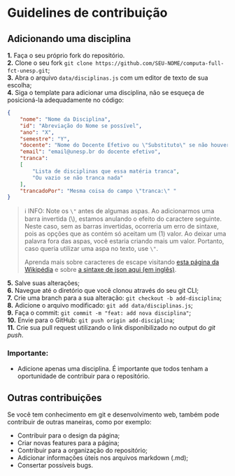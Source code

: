 # Guidelines de contribuição

## Adicionando uma disciplina

**1.** Faça o seu próprio fork do repositório.<br>
**2.** Clone o seu fork `git clone https://github.com/SEU-NOME/computa-full-fct-unesp.git`;<br>
**3.** Abra o arquivo `data/disciplinas.js` com um editor de texto de sua escolha;<br>
**4.** Siga o template para adicionar uma disciplina, não se esqueça de posicioná-la adequadamente no código:<br>
```json
{
    "nome": "Nome da Disciplina",
    "id": "Abreviação do Nome se possível",
    "ano": "X",
    "semestre": "Y",
    "docente": "Nome do Docente Efetivo ou \"Substituto\" se não houver docente efetivo",
    "email": "email@unesp.br do docente efetivo",
    "tranca":
    [
        "Lista de disciplinas que essa matéria tranca",
        "Ou vazio se não tranca nada"
    ],
    "trancadoPor": "Mesma coisa do campo \"tranca:\" "
}
```
> ℹ️ INFO: Note os `\"` antes de algumas aspas. Ao adicionarmos uma barra invertida (\\), estamos anulando o efeito do caractere seguinte. 
> Neste caso, sem as barras invertidas, ocorreria um erro de sintaxe, pois as opções que as contém só aceitam um (1) valor. Ao deixar uma palavra fora das aspas, você estaria criando mais um valor. 
> Portanto, caso queria utilizar uma aspa no texto, use `\"`.
>
> Aprenda mais sobre caracteres de escape visitando [esta página da Wikipédia](https://pt.wikipedia.org/wiki/Caractere_de_escape) e sobre [a sintaxe de json aqui (em inglês)](https://www.w3schools.com/js/js_json_syntax.asp).

**5.** Salve suas alterações;<br>
**6.** Navegue até o diretório que você clonou através do seu git CLI;<br>
**7.** Crie uma branch para a sua alteração: `git checkout -b add-disciplina`;<br>
**8.** Adicione o arquivo modificado: `git add data/disciplinas.js`;<br>
**9.** Faça o commit: `git commit -m "feat: add nova disciplina"`;<br>
**10.** Envie para o GitHub: `git push origin add-disciplina`;<br>
**11.** Crie sua pull request utilizando o link disponibilizado no output do *git push*.

### Importante:

- Adicione apenas uma disciplina. É importante que todos tenham a oportunidade de contribuir para o repositório.

## Outras contribuições

Se você tem conhecimento em git e desenvolvimento web, também pode contribuir de outras maneiras, como por exemplo:

- Contribuir para o design da página;
- Criar novas features para a página;
- Contribuir para a organização do repositório;
- Adicionar informações úteis nos arquivos markdown (.md);
- Consertar possíveis bugs.
